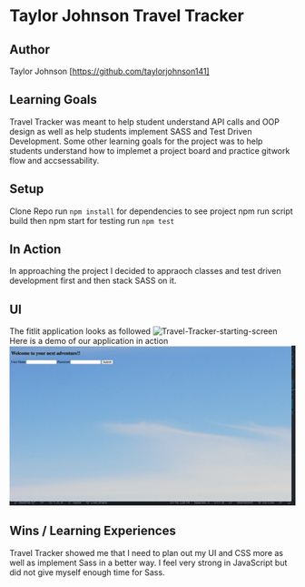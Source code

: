 # Taylor Johnson Travel Tracker

## Author


Taylor Johnson [https://github.com/taylorjohnson141]

## Learning Goals
Travel Tracker was meant to help student understand API calls and OOP design as well as help students implement SASS and Test Driven Development. Some other learning goals for the project was to help students understand how to implemet a project board and practice gitwork flow and accsessability. 

## Setup

Clone Repo
run `npm install` for dependencies
to see project npm run script build then npm start
for testing run `npm test`  

## In Action 

In approaching the project I decided to appraoch classes and test driven development first and then stack SASS on it.

 ## UI
 The fitlit application looks as followed 
 ![Travel-Tracker-starting-screen](./readme-assests/regular-screen.png)
 Here is a demo of our application in action  
 ![Travel-Tracker-dashboard](./readme-assests/starting-screen.png)

## Wins / Learning Experiences
Travel Tracker showed me that I need to plan out my UI and CSS more as well as implement Sass in a better way. I feel very strong in JavaScript but did not give myself enough time for Sass.
